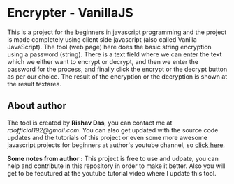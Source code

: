 # Encrypter - VanillaJS

This is a project for the beginners in javascript programming and the project is made completely using client side javascript (also called Vanilla JavaScript). The tool (web page) here does the basic string encryption using a password (string). There is a text field where we can enter the text which we either want to encrypt or decrypt, and then we enter the password for the process, and finally click the encrypt or the decrypt button as per our choice. The result of the encryption or the decryption is shown at the result textarea.

## About author
The tool is created by __Rishav Das__, you can contact me at _rdofficial192@gmail.com_. You can also get updated with the source code updates and the tutorials of this project or even some more awesome javascript projects for beginners at author's youtube channel, so [click here](https://www.youtube.com/channel/UCfp-xR7cpyLOXVW8MYr59WA).

__Some notes from author :__
This project is free to use and udpate, you can help and contribute in this repository in order to make it better. Also you will get to be feautured at the youtube tutorial video where I update this tool.